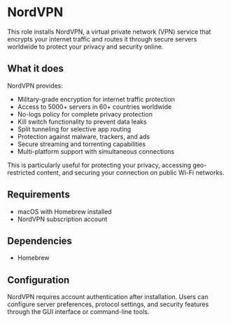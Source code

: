 # NordVPN

This role installs NordVPN, a virtual private network (VPN) service that encrypts your internet traffic and routes it through secure servers worldwide to protect your privacy and security online.

## What it does

NordVPN provides:
- Military-grade encryption for internet traffic protection
- Access to 5000+ servers in 60+ countries worldwide
- No-logs policy for complete privacy protection
- Kill switch functionality to prevent data leaks
- Split tunneling for selective app routing
- Protection against malware, trackers, and ads
- Secure streaming and torrenting capabilities
- Multi-platform support with simultaneous connections

This is particularly useful for protecting your privacy, accessing geo-restricted content, and securing your connection on public Wi-Fi networks.

## Requirements

- macOS with Homebrew installed
- NordVPN subscription account

## Dependencies

- Homebrew

## Configuration

NordVPN requires account authentication after installation. Users can configure server preferences, protocol settings, and security features through the GUI interface or command-line tools.
